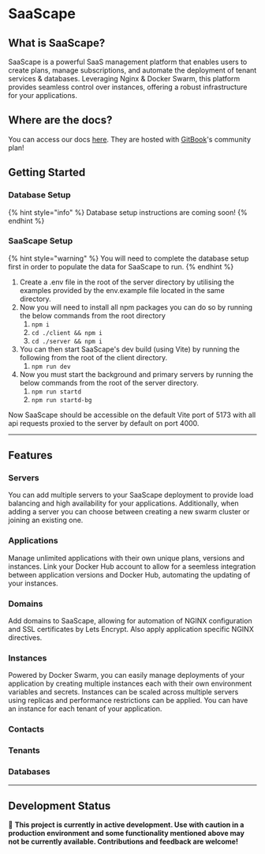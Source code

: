 # SaaScape

## What is SaaScape?

SaaScape is a powerful SaaS management platform that enables users to create plans, manage subscriptions, and automate the deployment of tenant services & databases. Leveraging Nginx & Docker Swarm, this platform provides seamless control over instances, offering a robust infrastructure for your applications.

## Where are the docs?

You can access our docs [here](https://saascape.gitbook.io/saascape-docs). They are hosted with [GitBook](https://www.gitbook.com/)'s community plan!



## Getting Started

### Database Setup

{% hint style="info" %}
Database setup instructions are coming soon!
{% endhint %}

### SaaScape Setup

{% hint style="warning" %}
You will need to complete the database setup first in order to populate the data for SaaScape to run.
{% endhint %}

1. Create a .env file in the root of the server directory by utilising the examples provided by the env.example file located in the same directory.
2. Now you will need to install all npm packages you can do so by running the below commands from the root directory
   1. `npm i`&#x20;
   2. `cd ./client && npm i`
   3. `cd ./server && npm i`
3. You can then start SaaScape's dev build (using Vite) by running the following from the root of the client directory.
   1. `npm run dev`
4. Now you must start the background and primary servers by running the below commands from the root of the server directory.
   1. `npm run startd`
   2. `npm run startd-bg`

Now SaaScape should be accessible on the default Vite port of 5173 with all api requests proxied to the server by default on port 4000.

***

## Features

### Servers

You can add multiple servers to your SaaScape deployment to provide load balancing and high availability for your applications. Additionally, when adding a server you can choose between creating a new swarm cluster or joining an existing one.

### Applications

Manage unlimited applications with their own unique plans, versions and instances. Link your Docker Hub account to allow for a seemless integration between application versions and Docker Hub, automating the updating of your instances.

### Domains

Add domains to SaaScape, allowing for automation of NGINX configuration and SSL certificates by Lets Encrypt. Also apply application specific NGINX directives.

### Instances

Powered by Docker Swarm, you can easily manage deployments of your application by creating multiple instances each with their own environment variables and secrets. Instances can be scaled across multiple servers using replicas and performance restrictions can be applied. You can have an instance for each tenant of your application.

### Contacts

### Tenants

### Databases

***

## Development Status

🚧 **This project is currently in active development. Use with caution in a production environment and some functionality mentioned above may not be currently available. Contributions and feedback are welcome!**

